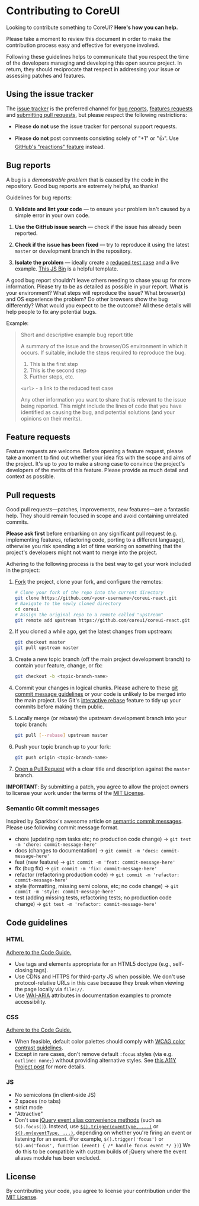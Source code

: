 # Contributing to CoreUI

Looking to contribute something to CoreUI? **Here's how you can help.**

Please take a moment to review this document in order to make the contribution process easy and effective for everyone involved.

Following these guidelines helps to communicate that you respect the time of the developers managing and developing this open source project. In return, they should reciprocate that respect in addressing your issue or assessing
patches and features.

## Using the issue tracker

The [issue tracker](https://github.com/coreui/coreui-free-react-admin-template/issues) is
the preferred channel for [bug reports](#bug-reports), [features requests](#feature-requests)
and [submitting pull requests](#pull-requests), but please respect the following
restrictions:

* Please **do not** use the issue tracker for personal support requests.

* Please **do not** post comments consisting solely of "+1" or ":thumbsup:".
  Use [GitHub's "reactions" feature](https://github.com/blog/2119-add-reactions-to-pull-requests-issues-and-comments)
  instead.

## Bug reports

A bug is a _demonstrable problem_ that is caused by the code in the repository.
Good bug reports are extremely helpful, so thanks!

Guidelines for bug reports:

0. **Validate and lint your code** &mdash; to ensure your problem isn't caused by a simple error in your own code.

1. **Use the GitHub issue search** &mdash; check if the issue has already been reported.

2. **Check if the issue has been fixed** &mdash; try to reproduce it using the latest `master` or development branch in the repository.

3. **Isolate the problem** &mdash; ideally create a [reduced test case](https://css-tricks.com/reduced-test-cases/) and a live example. [This JS Bin](http://jsbin.com/lefey/1/edit?html,output) is a helpful template.


A good bug report shouldn't leave others needing to chase you up for more
information. Please try to be as detailed as possible in your report. What is
your environment? What steps will reproduce the issue? What browser(s) and OS
experience the problem? Do other browsers show the bug differently? What
would you expect to be the outcome? All these details will help people to fix
any potential bugs.

Example:

> Short and descriptive example bug report title
>
> A summary of the issue and the browser/OS environment in which it occurs. If
> suitable, include the steps required to reproduce the bug.
>
> 1. This is the first step
> 2. This is the second step
> 3. Further steps, etc.
>
> `<url>` - a link to the reduced test case
>
> Any other information you want to share that is relevant to the issue being
> reported. This might include the lines of code that you have identified as
> causing the bug, and potential solutions (and your opinions on their
> merits).

## Feature requests

Feature requests are welcome. Before opening a feature request, please take a
moment to find out whether your idea fits with the scope and aims of the
project. It's up to *you* to make a strong case to convince the project's
developers of the merits of this feature. Please provide as much detail
and context as possible.


## Pull requests

Good pull requests—patches, improvements, new features—are a fantastic
help. They should remain focused in scope and avoid containing unrelated
commits.

**Please ask first** before embarking on any significant pull request (e.g.
implementing features, refactoring code, porting to a different language),
otherwise you risk spending a lot of time working on something that the
project's developers might not want to merge into the project.

Adhering to the following process is the best way to get your work
included in the project:

1. [Fork](https://help.github.com/fork-a-repo/) the project, clone your fork,
   and configure the remotes:

   ```bash
   # Clone your fork of the repo into the current directory
   git clone https://github.com/<your-username>/coreui-react.git
   # Navigate to the newly cloned directory
   cd coreui
   # Assign the original repo to a remote called "upstream"
   git remote add upstream https://github.com/coreui/coreui-react.git
   ```

2. If you cloned a while ago, get the latest changes from upstream:

   ```bash
   git checkout master
   git pull upstream master
   ```

3. Create a new topic branch (off the main project development branch) to
   contain your feature, change, or fix:

   ```bash
   git checkout -b <topic-branch-name>
   ```

4. Commit your changes in logical chunks. Please adhere to these [git commit
   message guidelines](http://tbaggery.com/2008/04/19/a-note-about-git-commit-messages.html)
   or your code is unlikely to be merged into the main project. Use Git's
   [interactive rebase](https://help.github.com/articles/interactive-rebase)
   feature to tidy up your commits before making them public.

5. Locally merge (or rebase) the upstream development branch into your topic branch:

   ```bash
   git pull [--rebase] upstream master
   ```

6. Push your topic branch up to your fork:

   ```bash
   git push origin <topic-branch-name>
   ```

7. [Open a Pull Request](https://help.github.com/articles/using-pull-requests/)
    with a clear title and description against the `master` branch.

**IMPORTANT**: By submitting a patch, you agree to allow the project owners to
license your work under the terms of the [MIT License](LICENSE).

### Semantic Git commit messages

Inspired by Sparkbox's awesome article on
[semantic commit messages](http://seesparkbox.com/foundry/semantic_commit_messages).
Please use following commit message format.

* chore (updating npm tasks etc; no production code change) -> ```git test -m 'chore: commit-message-here'```
* docs (changes to documentation) -> ```git commit -m 'docs: commit-message-here'```
* feat (new feature) -> ```git commit -m 'feat: commit-message-here'```
* fix (bug fix) -> ```git commit -m 'fix: commit-message-here'```
* refactor (refactoring production code) -> ```git commit -m 'refactor: commit-message-here'```
* style (formatting, missing semi colons, etc; no code change) -> ```git commit -m 'style: commit-message-here'```
* test (adding missing tests, refactoring tests; no production code change) -> ```git test -m 'refactor: commit-message-here'```

## Code guidelines

### HTML

[Adhere to the Code Guide.](http://codeguide.co/#html)

- Use tags and elements appropriate for an HTML5 doctype (e.g., self-closing tags).
- Use CDNs and HTTPS for third-party JS when possible. We don't use protocol-relative URLs in this case because they break when viewing the page locally via `file://`.
- Use [WAI-ARIA](https://developer.mozilla.org/en-US/docs/Web/Accessibility/ARIA) attributes in documentation examples to promote accessibility.

### CSS

[Adhere to the Code Guide.](http://codeguide.co/#css)

- When feasible, default color palettes should comply with [WCAG color contrast guidelines](http://www.w3.org/TR/WCAG20/#visual-audio-contrast).
- Except in rare cases, don't remove default `:focus` styles (via e.g. `outline: none;`) without providing alternative styles. See [this A11Y Project post](http://a11yproject.com/posts/never-remove-css-outlines) for more details.

### JS

- No semicolons (in client-side JS)
- 2 spaces (no tabs)
- strict mode
- "Attractive"
- Don't use [jQuery event alias convenience methods](https://github.com/jquery/jquery/blob/master/src/event/alias.js) (such as `$().focus()`). Instead, use [`$().trigger(eventType, ...)`](http://api.jquery.com/trigger/) or [`$().on(eventType, ...)`](http://api.jquery.com/on/), depending on whether you're firing an event or listening for an event. (For example, `$().trigger('focus')` or `$().on('focus', function (event) { /* handle focus event */ })`) We do this to be compatible with custom builds of jQuery where the event aliases module has been excluded.

## License

By contributing your code, you agree to license your contribution under the [MIT License](LICENSE).
